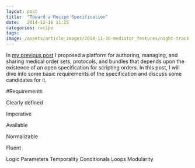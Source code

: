 ```yaml
---
layout: post
title:  "Toward a Recipe Specification"
date:   2014-12-16 11:25
categories: recipe
tags:
image: /assets/article_images/2014-11-30-mediator_features/night-track.JPG
---
```

In [my previous post](http://brianmacarthur.github.io/introduction/2014/12/12/open-source-standardization-of-care.html) I proposed a platform for authoring, managing, and sharing medical order sets, protocols, and bundles that depends upon the existence of an open specification for scripting orders. In this post, I will dive into some basic requirements of the specification and discuss some candidates for it.

#Requirements

Clearly defined

Imperative

Available

Normalizable

Fluent

Logic
Parameters
Temporality
Conditionals
Loops
Modularity


